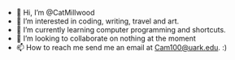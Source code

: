 - 👋 Hi, I’m @CatMillwood
- 👀 I’m interested in coding, writing, travel and art.
- 🌱 I’m currently learning computer programming and shortcuts.
- 💞️ I’m looking to collaborate on nothing at the moment
- 📫 How to reach me send me an email at Cam100@uark.edu. :)

<!---
CatMillwood/CatMillwood is a ✨ special ✨ repository because its `README.md` (this file) appears on your GitHub profile.
You can click the Preview link to take a look at your changes.
--->
